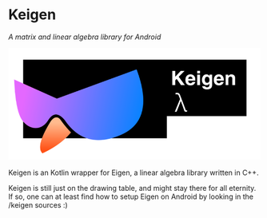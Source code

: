 # Keigen

_A matrix and linear algebra library for Android_

![Keygen artwork](https://raw.githubusercontent.com/paramsen/Keigen/master/artwork.png)

Keigen is an Kotlin wrapper for Eigen, a linear algebra library written in C++.

Keigen is still just on the drawing table, and might stay there for all eternity. If so, one can
at least find how to setup Eigen on Android by looking in the /keigen sources :)
